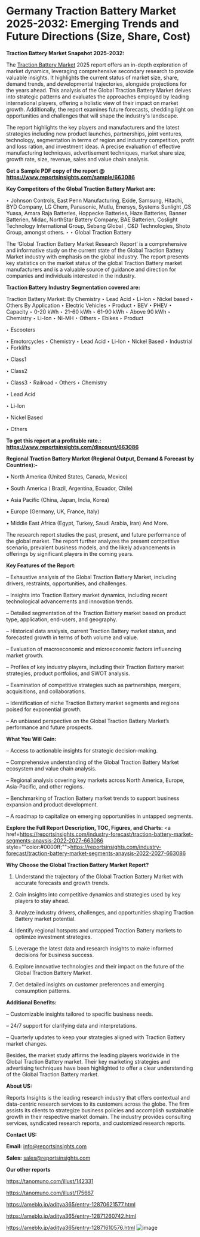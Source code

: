 # Germany Traction Battery Market 2025-2032: Emerging Trends and Future Directions (Size, Share, Cost)

<strong>Traction Battery Market Snapshot 2025-2032:</strong>

The <a href=https://www.reportsinsights.com/sample/663086>Traction Battery Market</a> 2025 report offers an in-depth exploration of market dynamics, leveraging comprehensive secondary research to provide valuable insights. It highlights the current status of market size, share, demand trends, and developmental trajectories, alongside projections for the years ahead. This analysis of the Global Traction Battery Market delves into strategic patterns and evaluates the approaches employed by leading international players, offering a holistic view of their impact on market growth. Additionally, the report examines future forecasts, shedding light on opportunities and challenges that will shape the industry's landscape.

The report highlights the key players and manufacturers and the latest strategies including new product launches, partnerships, joint ventures, technology, segmentation in terms of region and industry competition, profit and loss ration, and investment ideas. A precise evaluation of effective manufacturing techniques, advertisement techniques, market share size, growth rate, size, revenue, sales and value chain analysis.

<strong>Get a Sample PDF copy of the report @ <a href=https://www.reportsinsights.com/sample/663086 style=color:#0000ff;>https://www.reportsinsights.com/sample/663086</a></strong>

<strong>Key Competitors of the Global Traction Battery Market are:</strong>

‣ Johnson Controls, East Penn Manufacturing, Exide, Samsung, Hitachi, BYD Company, LG Chem, Panasonic, Mutlu, Enersys, Systems Sunlight ,GS Yuasa, Amara Raja Batteries, Hoppecke Batteries, Haze Batteries, Banner Batterien, Midac, NorthStar Battery Company, BAE Batterien, Coslight Technology International Group, Sebang Global , C&D Technologies, Shoto Group, amongst others.
‣ 
‣ Global Traction Battery

The ‘Global Traction Battery Market Research Report’ is a comprehensive and informative study on the current state of the Global Traction Battery Market industry with emphasis on the global industry. The report presents key statistics on the market status of the global Traction Battery market manufacturers and is a valuable source of guidance and direction for companies and individuals interested in the industry.

<strong>Traction Battery Industry Segmentation covered are:</strong>

Traction Battery Market: 
By Chemistry
‣ Lead Acid
‣ Li-Ion
‣ Nickel based
‣ Others
By Application
‣ Electric Vehicles
‣ Product
‣  BEV
‣  PHEV
‣ Capacity
‣  0-20 kWh
‣  21-60 kWh
‣  61-90 kWh
‣  Above 90 kWh
‣ Chemistry
‣  Li-Ion
‣  Ni-MH
‣  Others
‣ Ebikes
‣  Product

‣ Escooters

‣ Emotorcycles
‣ Chemistry
‣  Lead Acid
‣  Li-Ion
‣  Nickel Based
‣ Industrial
‣  Forklifts

‣ Class1

‣ Class2

‣ Class3
‣  Railroad
‣  Others
‣  Chemistry

‣ Lead Acid

‣ Li-Ion

‣ Nickel Based

‣ Others

<strong>To get this report at a profitable rate.: <a href=https://www.reportsinsights.com/discount/663086 style=color:#0000ff;>https://www.reportsinsights.com/discount/663086</a></strong>

<strong>Regional Traction Battery Market (Regional Output, Demand &amp; Forecast by Countries):-</strong>

• North America (United States, Canada, Mexico)

• South America ( Brazil, Argentina, Ecuador, Chile)

• Asia Pacific (China, Japan, India, Korea)

• Europe (Germany, UK, France, Italy)

• Middle East Africa (Egypt, Turkey, Saudi Arabia, Iran) And More.

The research report studies the past, present, and future performance of the global market. The report further analyzes the present competitive scenario, prevalent business models, and the likely advancements in offerings by significant players in the coming years.

<strong>Key Features of the Report:</strong>

– Exhaustive analysis of the Global Traction Battery Market, including drivers, restraints, opportunities, and challenges.

– Insights into Traction Battery market dynamics, including recent technological advancements and innovation trends.

– Detailed segmentation of the Traction Battery market based on product type, application, end-users, and geography.

– Historical data analysis, current Traction Battery market status, and forecasted growth in terms of both volume and value.

– Evaluation of macroeconomic and microeconomic factors influencing market growth.

– Profiles of key industry players, including their Traction Battery market strategies, product portfolios, and SWOT analysis.

– Examination of competitive strategies such as partnerships, mergers, acquisitions, and collaborations.

– Identification of niche Traction Battery market segments and regions poised for exponential growth.

– An unbiased perspective on the Global Traction Battery Market’s performance and future prospects.

<strong>What You Will Gain:</strong>

– Access to actionable insights for strategic decision-making.

– Comprehensive understanding of the Global Traction Battery Market ecosystem and value chain analysis.

– Regional analysis covering key markets across North America, Europe, Asia-Pacific, and other regions.

– Benchmarking of Traction Battery market trends to support business expansion and product development.

– A roadmap to capitalize on emerging opportunities in untapped segments.

<strong>Explore the Full Report Description, TOC, Figures, and Charts:</strong>
<a href=https://reportsinsights.com/industry-forecast/traction-battery-market-segments-anaysis-2022-2027-663086 style=""color:#0000ff;"">https://reportsinsights.com/industry-forecast/traction-battery-market-segments-anaysis-2022-2027-663086</a>

<strong>Why Choose the Global Traction Battery Market Report?</strong>

1. Understand the trajectory of the Global Traction Battery Market with accurate forecasts and growth trends.

2. Gain insights into competitive dynamics and strategies used by key players to stay ahead.

3. Analyze industry drivers, challenges, and opportunities shaping Traction Battery market potential.

4. Identify regional hotspots and untapped Traction Battery markets to optimize investment strategies.

5. Leverage the latest data and research insights to make informed decisions for business success.

6. Explore innovative technologies and their impact on the future of the Global Traction Battery Market.

7. Get detailed insights on customer preferences and emerging consumption patterns.

<strong>Additional Benefits:</strong>

– Customizable insights tailored to specific business needs.

– 24/7 support for clarifying data and interpretations.

– Quarterly updates to keep your strategies aligned with Traction Battery market changes.

Besides, the market study affirms the leading players worldwide in the Global Traction Battery market. Their key marketing strategies and advertising techniques have been highlighted to offer a clear understanding of the Global Traction Battery market.

<strong><strong>About US</strong>:</strong>

Reports Insights is the leading research industry that offers contextual and data-centric research services to its customers across the globe. The firm assists its clients to strategize business policies and accomplish sustainable growth in their respective market domain. The industry provides consulting services, syndicated research reports, and customized research reports.

<strong>Contact US:</strong>

<p class=><b>Email:</b> <a href=mailto:info@reportsinsights.com>info@reportsinsights.com</a></p>
<p class=><b>Sales:</b> <a href=mailto:sales@reportsinsights.com>sales@reportsinsights.com</a></p>

<strong>Our other reports</strong>

<a href=https://tanomuno.com/illust/142331>https://tanomuno.com/illust/142331</a>

<a href=https://tanomuno.com/illust/175667>https://tanomuno.com/illust/175667</a>

<a href=https://ameblo.jp/aditya365/entry-12870621577.html>https://ameblo.jp/aditya365/entry-12870621577.html</a>

<a href=https://ameblo.jp/aditya365/entry-12871260742.html>https://ameblo.jp/aditya365/entry-12871260742.html</a>

<a href=https://ameblo.jp/aditya365/entry-12871610576.html>https://ameblo.jp/aditya365/entry-12871610576.html</a>
![image](https://github.com/user-attachments/assets/9307d02a-6394-4db5-9124-763cbef3be38)
